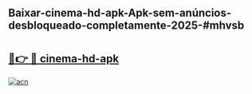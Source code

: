 ## Baixar-cinema-hd-apk-Apk-sem-anúncios-desbloqueado-completamente-2025-#mhvsb

# <h2><a href="https://ainizakaria.my?title=cinema-hd-apk&ref=20M">🔗👉 🔴 cinema-hd-apk</a></h2>

[![acn](https://github.com/user-attachments/assets/0f9c940e-d8b0-45ae-aac7-cd30a18b3e1c)](https://ainizakaria.my?title=cinema-hd-apk&ref=20M)

